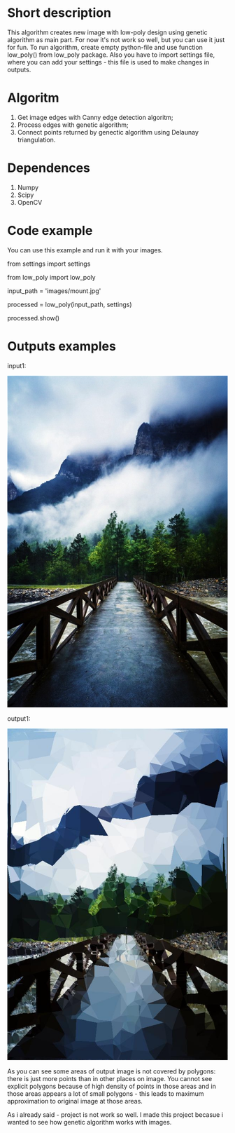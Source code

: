 # Short description

This algorithm creates new image with low-poly design using genetic algorithm as main part.
For now it's not work so well, but you can use it just for fun.
To run algorithm, create empty python-file and use function low_poly() from low_poly package.
Also you have to import settings file, where you can add your settings - this file is used to make changes in outputs.

# Algoritm

1. Get image edges with Canny edge detection algoritm;
2. Process edges with genetic algorithm;
3. Connect points returned by genectic algorithm using Delaunay triangulation.

# Dependences

1. Numpy
2. Scipy
3. OpenCV


# Code example

You can use this example and run it with your images.

from settings import settings

from low_poly import low_poly

input_path = 'images/mount.jpg'

processed = low_poly(input_path, settings)

processed.show()


# Outputs examples

input1:

![mountains](https://github.com/JohnMikhailov/low_poly_genetic/raw/master/images/mount.jpg)

output1:

![mountains low poly](https://github.com/JohnMikhailov/low_poly_genetic/raw/master/outputs/mount.jpg)

As you can see some areas of output image is not covered by polygons: there is just more points than in other places on image.
You cannot see explicit polygons because of high density of points in those areas and in those areas appears a lot of small polygons - this leads to maximum approximation to original image at those areas.

As i already said - project is not work so well.
I made this project becasue i wanted to see how genetic algorithm works with images.
